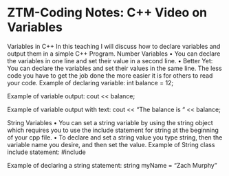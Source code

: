 # ZTM-Coding Notes: C++ Video on Variables
Variables in C++
In this teaching I will discuss how to declare variables and output them in a simple C++ Program. 
Number Variables 
•	You can declare the variables in one line and set their value in a second line. 
•	Better Yet: You can declare the variables and set their values in the same line. The less code you have to get the job done the more easier it is for others to read your code. 
Example of declaring variable:
int balance = 12;

Example of variable output:
cout << balance;

Example of variable output with text:
cout << “The balance is “ << balance;

String Variables
•	You can set a string variable by using the string object which requires you to use the include statement for string at the beginning of your cpp file. 
•	To declare and set a string value you type string, then the variable name you desire, and then set the value. 
Example of String class include statement:
#include <string>

Example of declaring a string statement:
string myName = “Zach Murphy”

